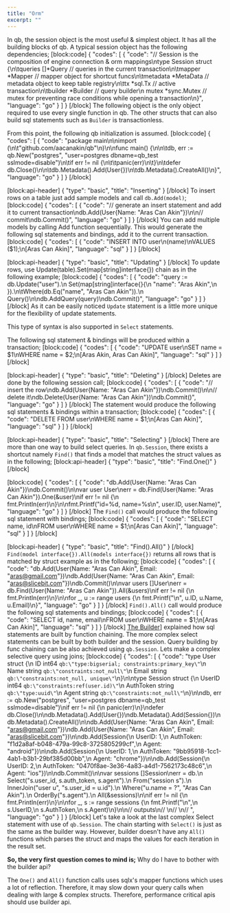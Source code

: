 ```yaml
---
title: "Orm"
excerpt: ""
---
```

In qb, the session object is the most useful & simplest object. It has all the building blocks of qb. A typical session object has the following dependencies;
[block:code]
{
  "codes": [
    {
      "code": "// Session is the composition of engine connection & orm mappings\ntype Session struct {\n\tqueries  []*Query  // queries in the current transaction\n\tmapper   *Mapper   // mapper object for shortcut funcs\n\tmetadata *MetaData // metadata object to keep table registry\n\ttx       *sql.Tx   // active transaction\n\tbuilder  *Builder  // query builder\n  mutex    *sync.Mutex // mutex for preventing race conditions while opening a transaction\n}",
      "language": "go"
    }
  ]
}
[/block]
The following object is the only object required to use every single function in qb. The other structs that can also build sql statements such as `Builder` is transactionless.

From this point, the following qb initialization is assumed.
[block:code]
{
  "codes": [
    {
      "code": "package main\n\nimport (\n\t\"github.com/aacanakin/qb\"\n)\n\nfunc main() {\n\n\tdb, err := qb.New(\"postgres\", \"user=postgres dbname=qb_test sslmode=disable\")\n\tif err != nil {\n\t\tpanic(err)\n\t}\n\tdefer db.Close()\n\n\tdb.Metadata().Add(User{})\n\tdb.Metadata().CreateAll()\n}",
      "language": "go"
    }
  ]
}
[/block]

[block:api-header]
{
  "type": "basic",
  "title": "Inserting"
}
[/block]
To insert rows on a table just add sample models and call `db.Add(model)`; 
[block:code]
{
  "codes": [
    {
      "code": "// generate an insert statement and add it to current transaction\ndb.Add(User{Name: \"Aras Can Akin\"})\n\n// commit\ndb.Commit()",
      "language": "go"
    }
  ]
}
[/block]
You can add multiple models by calling Add function sequentially. This would generate the following sql statements and bindings, add it to the current transaction.
[block:code]
{
  "codes": [
    {
      "code": "INSERT INTO user\n(name)\nVALUES ($1);\n[Aras Can Akin]",
      "language": "sql"
    }
  ]
}
[/block]

[block:api-header]
{
  "type": "basic",
  "title": "Updating"
}
[/block]
To update rows, use Update(table).Set(map[string]interface{}) chain as in the following example;
[block:code]
{
  "codes": [
    {
      "code": "query := db.Update(\"user\").\n  Set(map[string]interface{}{\n    \"name\": \"Aras Akin\",\n  }).\n\tWhere(db.Eq(\"name\", \"Aras Can Akin\")).\n  Query()\n\ndb.AddQuery(query)\ndb.Commit()",
      "language": "go"
    }
  ]
}
[/block]
As it can be easily noticed `Update` statement is a little more unique for the flexibility of update statements.

This type of syntax is also supported in `Select` statements.

The following sql statement & bindings will be produced within a transaction;
[block:code]
{
  "codes": [
    {
      "code": "UPDATE user\nSET name = $1\nWHERE name = $2;\n[Aras Akin, Aras Can Akin]",
      "language": "sql"
    }
  ]
}
[/block]

[block:api-header]
{
  "type": "basic",
  "title": "Deleting"
}
[/block]
Deletes are done by the following session call;
[block:code]
{
  "codes": [
    {
      "code": "// insert the row\ndb.Add(User{Name: \"Aras Can Akin\"})\ndb.Commit()\n\n// delete it\ndb.Delete(User{Name: \"Aras Can Akin\"})\ndb.Commit()",
      "language": "go"
    }
  ]
}
[/block]
The statement would produce the following sql statements & bindings within a transaction;
[block:code]
{
  "codes": [
    {
      "code": "DELETE FROM user\nWHERE name = $1;\n[Aras Can Akin]",
      "language": "sql"
    }
  ]
}
[/block]

[block:api-header]
{
  "type": "basic",
  "title": "Selecting"
}
[/block]
There are more than one way to build select queries. In `qb.Session`, there exists a shortcut namely `Find()` that finds a model that matches the struct values as in the following;
[block:api-header]
{
  "type": "basic",
  "title": "Find.One()"
}
[/block]

[block:code]
{
  "codes": [
    {
      "code": "db.Add(User{Name: \"Aras Can Akin\"})\ndb.Commit()\n\nvar user User\nerr = db.Find(User{Name: \"Aras Can Akin\"}).One(&user)\nif err != nil {\n  fmt.Println(err)\n}\n\nfmt.Printf(\"id=%d, name=%s\\n\", user.ID, user.Name)",
      "language": "go"
    }
  ]
}
[/block]
The `Find()` call would produce the following sql statement with bindings;
[block:code]
{
  "codes": [
    {
      "code": "SELECT name, id\nFROM user\nWHERE name = $1;\n[Aras Can Akin]",
      "language": "sql"
    }
  ]
}
[/block]

[block:api-header]
{
  "type": "basic",
  "title": "Find().All()"
}
[/block]
`Find(model interface{}).All(models interface{})` returns all rows that is matched by struct example as in the following;
[block:code]
{
  "codes": [
    {
      "code": "db.Add(User{Name: \"Aras Can Akin\", Email: \"aras@gmail.com\"})\ndb.Add(User{Name: \"Aras Can Akin\", Email: \"aras@slicebit.com\"})\ndb.Commit()\n\nvar users []User\nerr = db.Find(User{Name: \"Aras Can Akin\"}).All(&users)\nif err != nil {\n  fmt.Println(err)\n}\n\nfor _, u := range users {\n  fmt.Printf(\"<User id=%d name=%s email=%s>\\n\", u.ID, u.Name, u.Email)\n}",
      "language": "go"
    }
  ]
}
[/block]
`Find().All()` call would produce the following sql statements and bindings;
[block:code]
{
  "codes": [
    {
      "code": "SELECT id, name, email\nFROM user\nWHERE name = $1;\n[Aras Can Akin]",
      "language": "sql"
    }
  ]
}
[/block]
[The Builder](doc:the-builder)] explained how sql statements are built by function chaining. The more complex select statements can be built by both builder and the session. Query building by func chaining can be also achieved using `qb.Session`. Lets make a complex selective query using joins;
[block:code]
{
  "codes": [
    {
      "code": "type User struct {\n  ID    int64  `qb:\"type:bigserial; constraints:primary_key\"`\n  Name  string `qb:\"constraints:not_null\"`\n  Email string `qb:\"constraints:not_null, unique\"`\n}\n\ntype Session struct {\n  UserID    int64  `qb:\"constraints:ref(user.id)\"`\n  AuthToken string `qb:\"type:uuid\"`\n  Agent     string `qb:\"constraints:not_null\"`\n}\n\ndb, err := qb.New(\"postgres\", \"user=postgres dbname=qb_test sslmode=disable\")\nif err != nil {\n  panic(err)\n}\ndefer db.Close()\n\ndb.Metadata().Add(User{})\ndb.Metadata().Add(Session{})\ndb.Metadata().CreateAll()\n\ndb.Add(User{Name: \"Aras Can Akin\", Email: \"aras@gmail.com\"})\ndb.Add(User{Name: \"Aras Can Akin\", Email: \"aras@slicebit.com\"})\n\ndb.Add(Session{\n  UserID:    1,\n  AuthToken: \"f1d2a8af-b048-479a-99c8-3725805299cf\",\n  Agent:     \"android\"})\n\ndb.Add(Session{\n  UserID:    1,\n  AuthToken: \"9bb95918-1cc1-4ab1-b3b1-29bf385d00bb\",\n  Agent:     \"chrome\"})\n\ndb.Add(Session{\n  UserID:    2,\n  AuthToken: \"0470f8ae-3e36-4a83-a4d1-7562173c48c6\",\n  Agent:     \"ios\"})\n\ndb.Commit()\n\nvar sessions []Session\nerr = db.\n  Select(\"s.user_id, s.auth_token, s.agent\").\n  From(\"session s\").\n  InnerJoin(\"user u\", \"s.user_id = u.id\").\n  Where(\"u.name = ?\", \"Aras Can Akin\").\n  OrderBy(\"s.agent\").\n  All(&sessions)\n\nif err != nil {\n  fmt.Println(err)\n}\n\nfor _, s := range sessions {\n  fmt.Printf(\"<Session user_id=%d auth_token=%s agent=%s>\\n\",\n             s.UserID,\n             s.AuthToken,\n             s.Agent)\n}\n\n// outputs\n// <Session user_id=1 auth_token=f1d2a8af-b048-479a-99c8-3725805299cf agent=android>\n// <Session user_id=1 auth_token=9bb95918-1cc1-4ab1-b3b1-29bf385d00bb agent=chrome>\n// <Session user_id=2 auth_token=0470f8ae-3e36-4a83-a4d1-7562173c48c6 agent=ios>",
      "language": "go"
    }
  ]
}
[/block]
Let's take a look at the last complex Select statement with use of `qb.Session`. The chain starting with `Select()` is just as the same as the builder way. However, builder doesn't have any `All()` functions which parses the struct and maps the values for each iteration in the result set.

**So, the very first question comes to mind is;**
Why do I have to bother with the builder api?

The `One()` and `All()` function calls uses sqlx's mapper functions which uses a lot of reflection. Therefore, it may slow down your query calls when dealing with large & complex structs. Therefore, performance critical apis should use builder api.